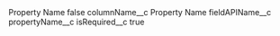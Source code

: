 <?xml version="1.0" encoding="UTF-8"?>
<CustomMetadata xmlns="http://soap.sforce.com/2006/04/metadata" xmlns:xsi="http://www.w3.org/2001/XMLSchema-instance" xmlns:xsd="http://www.w3.org/2001/XMLSchema">
    <label>Property Name</label>
    <protected>false</protected>
    <values>
        <field>columnName__c</field>
        <value xsi:type="xsd:string">Property Name</value>
    </values>
    <values>
        <field>fieldAPIName__c</field>
        <value xsi:type="xsd:string">propertyName__c</value>
    </values>
    <values>
        <field>isRequired__c</field>
        <value xsi:type="xsd:boolean">true</value>
    </values>
</CustomMetadata>
